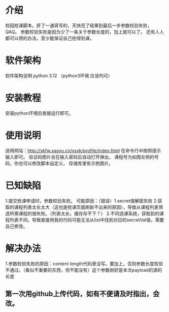# 介绍
校园抢课脚本。肝了一通宵写的，天快亮了结果到最后一步参数校验失败，QAQ。
参数校验失败是因为少了一条关于参数长度的，加上就可以了。
还有人人都可以用的办法，至少能保证自己抢得到课。
      
# 软件架构
软件架构说明 python 3.12 （python3环境 应该均可）

# 安装教程
安装python环境后直接运行即可。

# 使用说明
适用网站：http://xkfw.xasyu.cn/xsxk/profile/index.html 
在命令行中按照提示输入即可。 验证码图片会在输入密码后自动打开弹出。 
课程号为如图左侧的号码，你也可以修改脚本自定义。
存储库里有示例图片。

# 已知缺陷
1.提交抢课申请时，参数校验失败。 可能原因：（错误）1.secret值解密失败 2.获取的课程列表太长太大（这也是抢课页面刷新不出来的原因），导致从课程列表筛选所需课程的值失败。（列表太长，缓存存不下？） 
2.不同选课系统，获取到的课程列表不同，导致直接用我的代码可能无法从list中找到对应的secretVal值，需要自己修改。

# 解决办法
1.参数校验失败的原因：content length代码里没写。要加上，否则参数长度校验不通过。（看似不重要的东西，但不能没有）这个参数刚好是本次payload的源的长度

## 第一次用github上传代码，如有不便请及时指出，会改。


